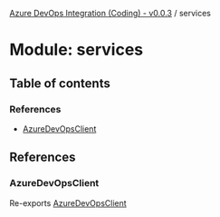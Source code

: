 [Azure DevOps Integration (Coding) - v0.0.3](../README.md) / services

# Module: services

## Table of contents

### References

- [AzureDevOpsClient](services.md#azuredevopsclient)

## References

### AzureDevOpsClient

Re-exports [AzureDevOpsClient](../classes/services_azure_devops_client.AzureDevOpsClient.md)
